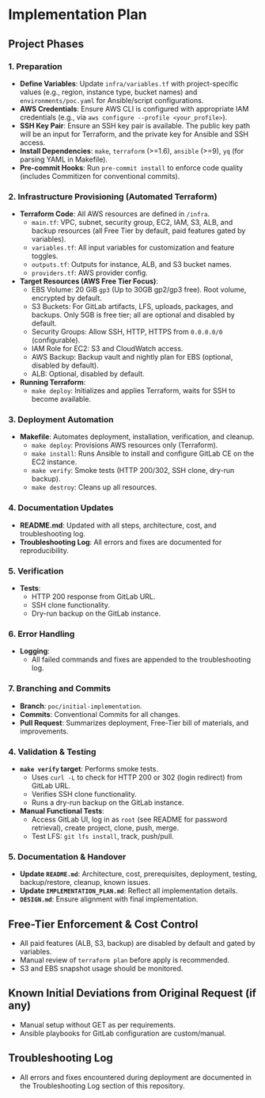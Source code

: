 # Implementation Plan

## Project Phases

### 1. Preparation
- **Define Variables**: Update `infra/variables.tf` with project-specific values (e.g., region, instance type, bucket names) and `environments/poc.yaml` for Ansible/script configurations.
- **AWS Credentials**: Ensure AWS CLI is configured with appropriate IAM credentials (e.g., via `aws configure --profile <your_profile>`).
- **SSH Key Pair**: Ensure an SSH key pair is available. The public key path will be an input for Terraform, and the private key for Ansible and SSH access.
- **Install Dependencies**: `make`, `terraform` (>=1.6), `ansible` (>=9), `yq` (for parsing YAML in Makefile).
- **Pre-commit Hooks**: Run `pre-commit install` to enforce code quality (includes Commitizen for conventional commits).

### 2. Infrastructure Provisioning (Automated Terraform)
- **Terraform Code**: All AWS resources are defined in `/infra`.
  - `main.tf`: VPC, subnet, security group, EC2, IAM, S3, ALB, and backup resources (all Free Tier by default, paid features gated by variables).
  - `variables.tf`: All input variables for customization and feature toggles.
  - `outputs.tf`: Outputs for instance, ALB, and S3 bucket names.
  - `providers.tf`: AWS provider config.
- **Target Resources (AWS Free Tier Focus)**:
  - EBS Volume: 20 GiB `gp3` (Up to 30GB gp2/gp3 free). Root volume, encrypted by default.
  - S3 Buckets: For GitLab artifacts, LFS, uploads, packages, and backups. Only 5GB is free tier; all are optional and disabled by default.
  - Security Groups: Allow SSH, HTTP, HTTPS from `0.0.0.0/0` (configurable).
  - IAM Role for EC2: S3 and CloudWatch access.
  - AWS Backup: Backup vault and nightly plan for EBS (optional, disabled by default).
  - ALB: Optional, disabled by default.
- **Running Terraform**:
  - `make deploy`: Initializes and applies Terraform, waits for SSH to become available.

### 3. Deployment Automation
- **Makefile**: Automates deployment, installation, verification, and cleanup.
  - `make deploy`: Provisions AWS resources only (Terraform).
  - `make install`: Runs Ansible to install and configure GitLab CE on the EC2 instance.
  - `make verify`: Smoke tests (HTTP 200/302, SSH clone, dry-run backup).
  - `make destroy`: Cleans up all resources.

### 4. Documentation Updates
- **README.md**: Updated with all steps, architecture, cost, and troubleshooting log.
- **Troubleshooting Log**: All errors and fixes are documented for reproducibility.

### 5. Verification
- **Tests**:
  - HTTP 200 response from GitLab URL.
  - SSH clone functionality.
  - Dry-run backup on the GitLab instance.

### 6. Error Handling
- **Logging**:
  - All failed commands and fixes are appended to the troubleshooting log.

### 7. Branching and Commits
- **Branch**: `poc/initial-implementation`.
- **Commits**: Conventional Commits for all changes.
- **Pull Request**: Summarizes deployment, Free-Tier bill of materials, and improvements.

### 4. Validation & Testing
- **`make verify` target**: Performs smoke tests.
  - Uses `curl -L` to check for HTTP 200 or 302 (login redirect) from GitLab URL.
  - Verifies SSH clone functionality.
  - Runs a dry-run backup on the GitLab instance.
- **Manual Functional Tests**:
  - Access GitLab UI, log in as `root` (see README for password retrieval), create project, clone, push, merge.
  - Test LFS: `git lfs install`, track, push/pull.

### 5. Documentation & Handover
- **Update `README.md`**: Architecture, cost, prerequisites, deployment, testing, backup/restore, cleanup, known issues.
- **Update `IMPLEMENTATION_PLAN.md`**: Reflect all implementation details.
- **`DESIGN.md`**: Ensure alignment with final implementation.

## Free-Tier Enforcement & Cost Control
- All paid features (ALB, S3, backup) are disabled by default and gated by variables.
- Manual review of `terraform plan` before apply is recommended.
- S3 and EBS snapshot usage should be monitored.

## Known Initial Deviations from Original Request (if any)
- Manual setup without GET as per requirements.
- Ansible playbooks for GitLab configuration are custom/manual.

## Troubleshooting Log
- All errors and fixes encountered during deployment are documented in the Troubleshooting Log section of this repository.
